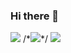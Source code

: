 ### Hi there 👋

<!--
**luskasouza/luskasouza** is a ✨ _special_ ✨ repository because its `README.md` (this file) appears on your GitHub profile.

Here are some ideas to get you started:

- 🔭 I’m currently working on ...
- 🌱 I’m currently learning ...
- 👯 I’m looking to collaborate on ...
- 🤔 I’m looking for help with ...
- 💬 Ask me about ...
- 📫 How to reach me: ...
- 😄 Pronouns: ...
- ⚡ Fun fact: ...
-->
<img src="https://github-readme-stats.vercel.app/api/top-langs/?username=luskasouza">
/*<img src="https://github-readme-stats.vercel.app/api/top-langs/?username=luskasouza&langs_count=20">*/
<img src="https://github-readme-stats.vercel.app/api/top-langs/?username=anuraghazra&layout=compact">


